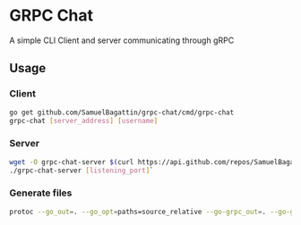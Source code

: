 # GRPC Chat
A simple CLI Client and server communicating through gRPC

## Usage
### Client
```bash
go get github.com/SamuelBagattin/grpc-chat/cmd/grpc-chat
grpc-chat [server_address] [username]
```


### Server
```bash
wget -O grpc-chat-server $(curl https://api.github.com/repos/SamuelBagattin/grpc-chat/releases/latest | jq -r '.assets[1].url') && chmod +x grpc-chat-server
./grpc-chat-server [listening_port]`
```

### Generate files
```sh
protoc --go_out=. --go_opt=paths=source_relative --go-grpc_out=. --go-grpc_opt=paths=source_relative proto/greeter.proto
```
